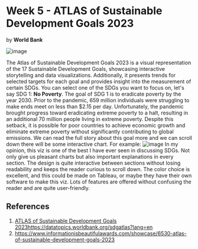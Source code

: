 # Week 5 - ATLAS of Sustainable Development Goals 2023

by **World Bank**

![image](https://github.com/avivnur/reflections/assets/47585222/7ae12785-de6e-4ebf-955f-3d6990aec2cf)

The Atlas of Sustainable Development Goals 2023 is a visual representation of the 17 Sustainable Development Goals, showcasing interactive storytelling and data visualizations. 
Additionally, it presents trends for selected targets for each goal and provides insight into the measurement of certain SDGs. 
You can select one of the SDGs you want to focus on, let's say SDG 1: **No Poverty**.
The goal of SDG 1 is to eradicate poverty by the year 2030. Prior to the pandemic, 659 million individuals were struggling to make ends meet on less than $2.15 per day. 
Unfortunately, the pandemic brought progress toward eradicating extreme poverty to a halt, resulting in an additional 70 million people living in extreme poverty. 
Despite this setback, it is possible for poor countries to achieve economic growth and eliminate extreme poverty without significantly contributing to global emissions. 
We can read the full story about this goal more and we can scroll down there will be some interactive chart. For example:
![image](https://datatopics.worldbank.org/dataviz/atlas23-images/en/goal01/c1s0.png)
In my opinion, this viz is one of the best I have ever seen in discussing SDGs. Not only give us pleasant charts but also important explanations in every section. The design is quite interactive between sections without losing readability and keeps the reader curious to scroll down. The color choice is excellent, and this could be made on Tableau, or maybe they have their own software to make this viz. Lots of features are offered without confusing the reader and are quite user-friendly.

## References
1. [ATLAS of Sustainable Development Goals 2023](https://datatopics.worldbank.org/sdgatlas?lang=en)https://datatopics.worldbank.org/sdgatlas?lang=en
2. https://www.informationisbeautifulawards.com/showcase/6530-atlas-of-sustainable-development-goals-2023
